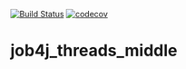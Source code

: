[![Build Status](https://travis-ci.org/Tiunchik/Job4j_middle_threads.svg?branch=master)](https://travis-ci.org/Tiunchik/Job4j_middle_threads)
[![codecov](https://codecov.io/gh/Tiunchik/job4j/branch/master/graph/badge.svg)](https://codecov.io/gh/Tiunchik/job4j)
# job4j_threads_middle
